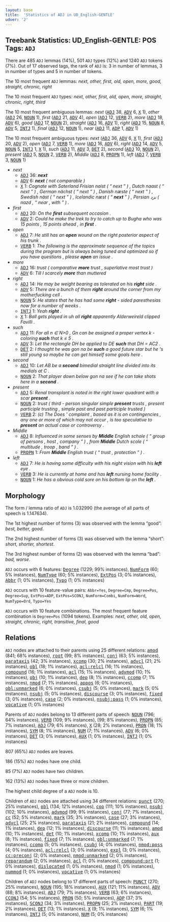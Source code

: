 ```yaml
---
layout: base
title:  'Statistics of ADJ in UD_English-GENTLE'
udver: '2'
---
```


## Treebank Statistics: UD_English-GENTLE: POS Tags: `ADJ`

There are 485 `ADJ` lemmas (14%), 501 `ADJ` types (12%) and 1240 `ADJ` tokens (7%).
Out of 17 observed tags, the rank of `ADJ` is: 3 in number of lemmas, 3 in number of types and 5 in number of tokens.

The 10 most frequent `ADJ` lemmas: <em>next, other, first, old, open, more, good, straight, chronic, right</em>

The 10 most frequent `ADJ` types:  <em>next, other, first, old, open, more, straight, chronic, right, third</em>

The 10 most frequent ambiguous lemmas: <em>next</em> (<tt><a href="en_gentle-pos-ADJ.html">ADJ</a></tt> 38, <tt><a href="en_gentle-pos-ADV.html">ADV</a></tt> 6, <tt><a href="en_gentle-pos-X.html">X</a></tt> 1), <em>other</em> (<tt><a href="en_gentle-pos-ADJ.html">ADJ</a></tt> 26, <tt><a href="en_gentle-pos-NOUN.html">NOUN</a></tt> 1), <em>first</em> (<tt><a href="en_gentle-pos-ADJ.html">ADJ</a></tt> 21, <tt><a href="en_gentle-pos-ADV.html">ADV</a></tt> 4), <em>open</em> (<tt><a href="en_gentle-pos-ADJ.html">ADJ</a></tt> 12, <tt><a href="en_gentle-pos-VERB.html">VERB</a></tt> 2), <em>more</em> (<tt><a href="en_gentle-pos-ADJ.html">ADJ</a></tt> 18, <tt><a href="en_gentle-pos-ADV.html">ADV</a></tt> 6), <em>good</em> (<tt><a href="en_gentle-pos-ADJ.html">ADJ</a></tt> 17, <tt><a href="en_gentle-pos-NOUN.html">NOUN</a></tt> 2), <em>straight</em> (<tt><a href="en_gentle-pos-ADJ.html">ADJ</a></tt> 16, <tt><a href="en_gentle-pos-ADV.html">ADV</a></tt> 1), <em>right</em> (<tt><a href="en_gentle-pos-ADJ.html">ADJ</a></tt> 15, <tt><a href="en_gentle-pos-NOUN.html">NOUN</a></tt> 8, <tt><a href="en_gentle-pos-ADV.html">ADV</a></tt> 5, <tt><a href="en_gentle-pos-INTJ.html">INTJ</a></tt> 1), <em>final</em> (<tt><a href="en_gentle-pos-ADJ.html">ADJ</a></tt> 12, <tt><a href="en_gentle-pos-NOUN.html">NOUN</a></tt> 1), <em>near</em> (<tt><a href="en_gentle-pos-ADJ.html">ADJ</a></tt> 11, <tt><a href="en_gentle-pos-ADP.html">ADP</a></tt> 1, <tt><a href="en_gentle-pos-ADV.html">ADV</a></tt> 1)

The 10 most frequent ambiguous types:  <em>next</em> (<tt><a href="en_gentle-pos-ADJ.html">ADJ</a></tt> 36, <tt><a href="en_gentle-pos-ADV.html">ADV</a></tt> 6, <tt><a href="en_gentle-pos-X.html">X</a></tt> 1), <em>first</em> (<tt><a href="en_gentle-pos-ADJ.html">ADJ</a></tt> 20, <tt><a href="en_gentle-pos-ADV.html">ADV</a></tt> 2), <em>open</em> (<tt><a href="en_gentle-pos-ADJ.html">ADJ</a></tt> 7, <tt><a href="en_gentle-pos-VERB.html">VERB</a></tt> 1), <em>more</em> (<tt><a href="en_gentle-pos-ADJ.html">ADJ</a></tt> 16, <tt><a href="en_gentle-pos-ADV.html">ADV</a></tt> 6), <em>right</em> (<tt><a href="en_gentle-pos-ADJ.html">ADJ</a></tt> 14, <tt><a href="en_gentle-pos-ADV.html">ADV</a></tt> 5, <tt><a href="en_gentle-pos-NOUN.html">NOUN</a></tt> 5, <tt><a href="en_gentle-pos-INTJ.html">INTJ</a></tt> 1, <tt><a href="en_gentle-pos-X.html">X</a></tt> 1), <em>such</em> (<tt><a href="en_gentle-pos-ADJ.html">ADJ</a></tt> 11, <tt><a href="en_gentle-pos-ADV.html">ADV</a></tt> 3, <tt><a href="en_gentle-pos-DET.html">DET</a></tt> 2), <em>second</em> (<tt><a href="en_gentle-pos-ADJ.html">ADJ</a></tt> 10, <tt><a href="en_gentle-pos-NOUN.html">NOUN</a></tt> 2), <em>present</em> (<tt><a href="en_gentle-pos-ADJ.html">ADJ</a></tt> 5, <tt><a href="en_gentle-pos-NOUN.html">NOUN</a></tt> 2, <tt><a href="en_gentle-pos-VERB.html">VERB</a></tt> 2), <em>Middle</em> (<tt><a href="en_gentle-pos-ADJ.html">ADJ</a></tt> 8, <tt><a href="en_gentle-pos-PROPN.html">PROPN</a></tt> 1), <em>left</em> (<tt><a href="en_gentle-pos-ADJ.html">ADJ</a></tt> 7, <tt><a href="en_gentle-pos-VERB.html">VERB</a></tt> 3, <tt><a href="en_gentle-pos-NOUN.html">NOUN</a></tt> 1)


* <em>next</em>
  * <tt><a href="en_gentle-pos-ADJ.html">ADJ</a></tt> 36: <em><b>next</b></em>
  * <tt><a href="en_gentle-pos-ADV.html">ADV</a></tt> 6: <em><b>next</b> ( not comparable )</em>
  * <tt><a href="en_gentle-pos-X.html">X</a></tt> 1: <em>Cognate with Saterland Frisian naist ( “ next ” ) , Dutch naast ( “ next ” ) , German nächst ( “ next ” ) , Danish næste ( “ next ” ) , Swedish näst ( “ next ” ) , Icelandic næst ( “ <b>next</b> ” ) , Persian نزد ( nazd , “ near , with ” ) .</em>
* <em>first</em>
  * <tt><a href="en_gentle-pos-ADJ.html">ADJ</a></tt> 20: <em>On the <b>first</b> subsequent occasion .</em>
  * <tt><a href="en_gentle-pos-ADV.html">ADV</a></tt> 2: <em>Could he make the trek to try to catch up to Bugha who was 15 points , 15 points ahead , in <b>first</b> .</em>
* <em>open</em>
  * <tt><a href="en_gentle-pos-ADJ.html">ADJ</a></tt> 7: <em>He still has an <b>open</b> wound on the right posterior aspect of his trunk .</em>
  * <tt><a href="en_gentle-pos-VERB.html">VERB</a></tt> 1: <em>The following is the approximate sequence of the topics during the program but is always being tuned and optimized so if you have questions , please <b>open</b> an issue .</em>
* <em>more</em>
  * <tt><a href="en_gentle-pos-ADJ.html">ADJ</a></tt> 16: <em>trust ( comparative <b>more</b> trust , superlative most trust )</em>
  * <tt><a href="en_gentle-pos-ADV.html">ADV</a></tt> 6: <em>Till I scarcely <b>more</b> than muttered</em>
* <em>right</em>
  * <tt><a href="en_gentle-pos-ADJ.html">ADJ</a></tt> 14: <em>He may be weight bearing as tolerated on his <b>right</b> side .</em>
  * <tt><a href="en_gentle-pos-ADV.html">ADV</a></tt> 5: <em>There are a bunch of them <b>right</b> around the corner from my motherfucking cell .</em>
  * <tt><a href="en_gentle-pos-NOUN.html">NOUN</a></tt> 5: <em>He states that he has had some <b>right</b> - sided paresthesias now for a number of weeks .</em>
  * <tt><a href="en_gentle-pos-INTJ.html">INTJ</a></tt> 1: <em>Yeah <b>right</b> .</em>
  * <tt><a href="en_gentle-pos-X.html">X</a></tt> 1: <em>Ball gets played in uh all <b>right</b> apparently Alderweireld clipped Favilli .</em>
* <em>such</em>
  * <tt><a href="en_gentle-pos-ADJ.html">ADJ</a></tt> 11: <em>For all n ∈ N>0 , Gn can be assigned a proper vertex k - coloring <b>such</b> that k ≤ 5 .</em>
  * <tt><a href="en_gentle-pos-ADV.html">ADV</a></tt> 3: <em>Let the rectangle DH be applied to DE <b>such</b> that DH = AC2 .</em>
  * <tt><a href="en_gentle-pos-DET.html">DET</a></tt> 2: <em>I thought he was gon na be <b>such</b> a good future star but he 's still young so maybe he can get himself some goals here .</em>
* <em>second</em>
  * <tt><a href="en_gentle-pos-ADJ.html">ADJ</a></tt> 10: <em>Let AB be a <b>second</b> bimedial straight line divided into its medials at C .</em>
  * <tt><a href="en_gentle-pos-NOUN.html">NOUN</a></tt> 2: <em>That player down below gon na see if he can take shots here in a <b>second</b> .</em>
* <em>present</em>
  * <tt><a href="en_gentle-pos-ADJ.html">ADJ</a></tt> 5: <em>Renal transplant is noted in the right lower quadrant with a scar <b>present</b> .</em>
  * <tt><a href="en_gentle-pos-NOUN.html">NOUN</a></tt> 2: <em>trust ( third - person singular simple <b>present</b> trusts , present participle trusting , simple past and past participle trusted )</em>
  * <tt><a href="en_gentle-pos-VERB.html">VERB</a></tt> 2: <em>(c) The Does ' complaint , based as it is on contingencies , any one or more of which may not occur , is too speculative to <b>present</b> an actual case or controversy .</em>
* <em>Middle</em>
  * <tt><a href="en_gentle-pos-ADJ.html">ADJ</a></tt> 8: <em>Influenced in some senses by <b>Middle</b> English schole ( “ group of persons , host , company ” ) , from <b>Middle</b> Dutch scole ( “ multitude , troop , band ” ) .</em>
  * <tt><a href="en_gentle-pos-PROPN.html">PROPN</a></tt> 1: <em>From <b>Middle</b> English trust ( “ trust , protection ” ) .</em>
* <em>left</em>
  * <tt><a href="en_gentle-pos-ADJ.html">ADJ</a></tt> 7: <em>He is having some difficulty with his night vision with his <b>left</b> eye .</em>
  * <tt><a href="en_gentle-pos-VERB.html">VERB</a></tt> 3: <em>He is currently at home and has <b>left</b> nursing home facility .</em>
  * <tt><a href="en_gentle-pos-NOUN.html">NOUN</a></tt> 1: <em>He has a obvious cold sore on his bottom lip on the <b>left</b> .</em>

## Morphology

The form / lemma ratio of `ADJ` is 1.032990 (the average of all parts of speech is 1.147634).

The 1st highest number of forms (3) was observed with the lemma “good”: <em>best, better, good</em>.

The 2nd highest number of forms (3) was observed with the lemma “short”: <em>short, shorter, shortest</em>.

The 3rd highest number of forms (2) was observed with the lemma “bad”: <em>bad, worse</em>.

`ADJ` occurs with 6 features: <tt><a href="en_gentle-feat-Degree.html">Degree</a></tt> (1229; 99% instances), <tt><a href="en_gentle-feat-NumForm.html">NumForm</a></tt> (60; 5% instances), <tt><a href="en_gentle-feat-NumType.html">NumType</a></tt> (60; 5% instances), <tt><a href="en_gentle-feat-ExtPos.html">ExtPos</a></tt> (3; 0% instances), <tt><a href="en_gentle-feat-Abbr.html">Abbr</a></tt> (1; 0% instances), <tt><a href="en_gentle-feat-Typo.html">Typo</a></tt> (1; 0% instances)

`ADJ` occurs with 10 feature-value pairs: `Abbr=Yes`, `Degree=Cmp`, `Degree=Pos`, `Degree=Sup`, `ExtPos=ADP`, `ExtPos=SCONJ`, `NumForm=Combi`, `NumForm=Word`, `NumType=Ord`, `Typo=Yes`

`ADJ` occurs with 10 feature combinations.
The most frequent feature combination is `Degree=Pos` (1094 tokens).
Examples: <em>next, other, old, open, straight, chronic, right, transitive, final, good</em>


## Relations

`ADJ` nodes are attached to their parents using 25 different relations: <tt><a href="en_gentle-dep-amod.html">amod</a></tt> (841; 68% instances), <tt><a href="en_gentle-dep-root.html">root</a></tt> (99; 8% instances), <tt><a href="en_gentle-dep-conj.html">conj</a></tt> (63; 5% instances), <tt><a href="en_gentle-dep-parataxis.html">parataxis</a></tt> (42; 3% instances), <tt><a href="en_gentle-dep-xcomp.html">xcomp</a></tt> (30; 2% instances), <tt><a href="en_gentle-dep-advcl.html">advcl</a></tt> (21; 2% instances), <tt><a href="en_gentle-dep-obl.html">obl</a></tt> (18; 1% instances), <tt><a href="en_gentle-dep-acl-relcl.html">acl:relcl</a></tt> (16; 1% instances), <tt><a href="en_gentle-dep-compound.html">compound</a></tt> (16; 1% instances), <tt><a href="en_gentle-dep-acl.html">acl</a></tt> (15; 1% instances), <tt><a href="en_gentle-dep-advmod.html">advmod</a></tt> (10; 1% instances), <tt><a href="en_gentle-dep-obj.html">obj</a></tt> (10; 1% instances), <tt><a href="en_gentle-dep-dep.html">dep</a></tt> (8; 1% instances), <tt><a href="en_gentle-dep-ccomp.html">ccomp</a></tt> (7; 1% instances), <tt><a href="en_gentle-dep-nmod.html">nmod</a></tt> (7; 1% instances), <tt><a href="en_gentle-dep-appos.html">appos</a></tt> (6; 0% instances), <tt><a href="en_gentle-dep-obl-unmarked.html">obl:unmarked</a></tt> (6; 0% instances), <tt><a href="en_gentle-dep-csubj.html">csubj</a></tt> (5; 0% instances), <tt><a href="en_gentle-dep-mark.html">mark</a></tt> (5; 0% instances), <tt><a href="en_gentle-dep-nsubj.html">nsubj</a></tt> (5; 0% instances), <tt><a href="en_gentle-dep-discourse.html">discourse</a></tt> (3; 0% instances), <tt><a href="en_gentle-dep-fixed.html">fixed</a></tt> (3; 0% instances), <tt><a href="en_gentle-dep-case.html">case</a></tt> (2; 0% instances), <tt><a href="en_gentle-dep-nsubj-pass.html">nsubj:pass</a></tt> (1; 0% instances), <tt><a href="en_gentle-dep-vocative.html">vocative</a></tt> (1; 0% instances)

Parents of `ADJ` nodes belong to 13 different parts of speech: <tt><a href="en_gentle-pos-NOUN.html">NOUN</a></tt> (796; 64% instances), <tt><a href="en_gentle-pos-VERB.html">VERB</a></tt> (109; 9% instances),  (99; 8% instances), <tt><a href="en_gentle-pos-PROPN.html">PROPN</a></tt> (85; 7% instances), <tt><a href="en_gentle-pos-ADJ.html">ADJ</a></tt> (79; 6% instances), <tt><a href="en_gentle-pos-X.html">X</a></tt> (28; 2% instances), <tt><a href="en_gentle-pos-PRON.html">PRON</a></tt> (18; 1% instances), <tt><a href="en_gentle-pos-SYM.html">SYM</a></tt> (8; 1% instances), <tt><a href="en_gentle-pos-NUM.html">NUM</a></tt> (7; 1% instances), <tt><a href="en_gentle-pos-ADV.html">ADV</a></tt> (6; 0% instances), <tt><a href="en_gentle-pos-DET.html">DET</a></tt> (3; 0% instances), <tt><a href="en_gentle-pos-AUX.html">AUX</a></tt> (1; 0% instances), <tt><a href="en_gentle-pos-INTJ.html">INTJ</a></tt> (1; 0% instances)

807 (65%) `ADJ` nodes are leaves.

186 (15%) `ADJ` nodes have one child.

85 (7%) `ADJ` nodes have two children.

162 (13%) `ADJ` nodes have three or more children.

The highest child degree of a `ADJ` node is 10.

Children of `ADJ` nodes are attached using 34 different relations: <tt><a href="en_gentle-dep-punct.html">punct</a></tt> (270; 25% instances), <tt><a href="en_gentle-dep-obl.html">obl</a></tt> (134; 12% instances), <tt><a href="en_gentle-dep-cop.html">cop</a></tt> (111; 10% instances), <tt><a href="en_gentle-dep-nsubj.html">nsubj</a></tt> (102; 10% instances), <tt><a href="en_gentle-dep-advmod.html">advmod</a></tt> (99; 9% instances), <tt><a href="en_gentle-dep-conj.html">conj</a></tt> (77; 7% instances), <tt><a href="en_gentle-dep-cc.html">cc</a></tt> (52; 5% instances), <tt><a href="en_gentle-dep-mark.html">mark</a></tt> (35; 3% instances), <tt><a href="en_gentle-dep-case.html">case</a></tt> (27; 3% instances), <tt><a href="en_gentle-dep-advcl.html">advcl</a></tt> (25; 2% instances), <tt><a href="en_gentle-dep-parataxis.html">parataxis</a></tt> (21; 2% instances), <tt><a href="en_gentle-dep-compound.html">compound</a></tt> (14; 1% instances), <tt><a href="en_gentle-dep-dep.html">dep</a></tt> (12; 1% instances), <tt><a href="en_gentle-dep-discourse.html">discourse</a></tt> (11; 1% instances), <tt><a href="en_gentle-dep-amod.html">amod</a></tt> (10; 1% instances), <tt><a href="en_gentle-dep-det.html">det</a></tt> (10; 1% instances), <tt><a href="en_gentle-dep-xcomp.html">xcomp</a></tt> (10; 1% instances), <tt><a href="en_gentle-dep-aux.html">aux</a></tt> (8; 1% instances), <tt><a href="en_gentle-dep-fixed.html">fixed</a></tt> (7; 1% instances), <tt><a href="en_gentle-dep-obl-unmarked.html">obl:unmarked</a></tt> (7; 1% instances), <tt><a href="en_gentle-dep-ccomp.html">ccomp</a></tt> (5; 0% instances), <tt><a href="en_gentle-dep-csubj.html">csubj</a></tt> (4; 0% instances), <tt><a href="en_gentle-dep-nmod-poss.html">nmod:poss</a></tt> (4; 0% instances), <tt><a href="en_gentle-dep-acl-relcl.html">acl:relcl</a></tt> (3; 0% instances), <tt><a href="en_gentle-dep-expl.html">expl</a></tt> (3; 0% instances), <tt><a href="en_gentle-dep-cc-preconj.html">cc:preconj</a></tt> (2; 0% instances), <tt><a href="en_gentle-dep-nmod-unmarked.html">nmod:unmarked</a></tt> (2; 0% instances), <tt><a href="en_gentle-dep-reparandum.html">reparandum</a></tt> (2; 0% instances), <tt><a href="en_gentle-dep-acl.html">acl</a></tt> (1; 0% instances), <tt><a href="en_gentle-dep-compound-prt.html">compound:prt</a></tt> (1; 0% instances), <tt><a href="en_gentle-dep-dislocated.html">dislocated</a></tt> (1; 0% instances), <tt><a href="en_gentle-dep-nmod.html">nmod</a></tt> (1; 0% instances), <tt><a href="en_gentle-dep-nummod.html">nummod</a></tt> (1; 0% instances), <tt><a href="en_gentle-dep-vocative.html">vocative</a></tt> (1; 0% instances)

Children of `ADJ` nodes belong to 17 different parts of speech: <tt><a href="en_gentle-pos-PUNCT.html">PUNCT</a></tt> (270; 25% instances), <tt><a href="en_gentle-pos-NOUN.html">NOUN</a></tt> (195; 18% instances), <tt><a href="en_gentle-pos-AUX.html">AUX</a></tt> (121; 11% instances), <tt><a href="en_gentle-pos-ADV.html">ADV</a></tt> (88; 8% instances), <tt><a href="en_gentle-pos-ADJ.html">ADJ</a></tt> (79; 7% instances), <tt><a href="en_gentle-pos-VERB.html">VERB</a></tt> (63; 6% instances), <tt><a href="en_gentle-pos-CCONJ.html">CCONJ</a></tt> (54; 5% instances), <tt><a href="en_gentle-pos-PRON.html">PRON</a></tt> (50; 5% instances), <tt><a href="en_gentle-pos-ADP.html">ADP</a></tt> (37; 3% instances), <tt><a href="en_gentle-pos-SCONJ.html">SCONJ</a></tt> (34; 3% instances), <tt><a href="en_gentle-pos-PROPN.html">PROPN</a></tt> (25; 2% instances), <tt><a href="en_gentle-pos-PART.html">PART</a></tt> (19; 2% instances), <tt><a href="en_gentle-pos-DET.html">DET</a></tt> (13; 1% instances), <tt><a href="en_gentle-pos-X.html">X</a></tt> (9; 1% instances), <tt><a href="en_gentle-pos-SYM.html">SYM</a></tt> (6; 1% instances), <tt><a href="en_gentle-pos-INTJ.html">INTJ</a></tt> (5; 0% instances), <tt><a href="en_gentle-pos-NUM.html">NUM</a></tt> (5; 0% instances)

